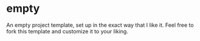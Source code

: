 # empty

An empty project template, set up in the exact way that I like it. Feel free to
fork this template and customize it to your liking.
